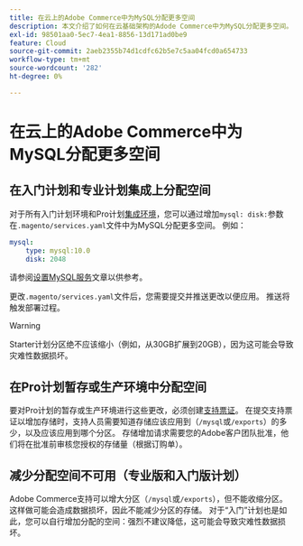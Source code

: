 ```yaml
---
title: 在云上的Adobe Commerce中为MySQL分配更多空间
description: 本文介绍了如何在云基础架构的Adode Commerce中为MySQL分配更多空间。
exl-id: 98501aa0-5ec7-4ea1-8856-13d171ad0be9
feature: Cloud
source-git-commit: 2aeb2355b74d1cdfc62b5e7c5aa04fcd0a654733
workflow-type: tm+mt
source-wordcount: '282'
ht-degree: 0%

---
```


# 在云上的Adobe Commerce中为MySQL分配更多空间


## 在入门计划和专业计划集成上分配空间

对于所有入门计划环境和Pro计划[集成环境](/help/announcements/adobe-commerce-announcements/integration-environment-enhancement-request-pro-and-starter.md)，您可以通过增加`mysql: disk:`参数在`.magento/services.yaml`文件中为MySQL分配更多空间。 例如：

```yaml
mysql:
    type: mysql:10.0
    disk: 2048
```

请参阅[设置MySQL服务](https://experienceleague.adobe.com/en/docs/commerce-cloud-service/user-guide/configure/service/mysql)文章以供参考。

更改`.magento/services.yaml`文件后，您需要提交并推送更改以便应用。 推送将触发部署过程。

>[!WARNING]
>
>Starter计划分区绝不应该缩小（例如，从30GB扩展到20GB），因为这可能会导致灾难性数据损坏。

## 在Pro计划暂存或生产环境中分配空间

要对Pro计划的暂存或生产环境进行这些更改，必须创建[支持票证](/help/help-center-guide/help-center/magento-help-center-user-guide.md#merchant-not-displayed)。 在提交支持票证以增加存储时，支持人员需要知道存储应该应用到（`/mysql`或`/exports`）的多少，以及应该应用到哪个分区。 存储增加请求需要您的Adobe客户团队批准，他们将在批准前审核您授权的存储量（根据订购单）。

## 减少分配空间不可用（专业版和入门版计划）

Adobe Commerce支持可以增大分区（`/mysql`或`/exports`），但不能收缩分区。 这样做可能会造成数据损坏，因此不能减少分区的存储。
对于“入门”计划也是如此，您可以自行增加分配的空间：强烈不建议降低，这可能会导致灾难性数据损坏。
